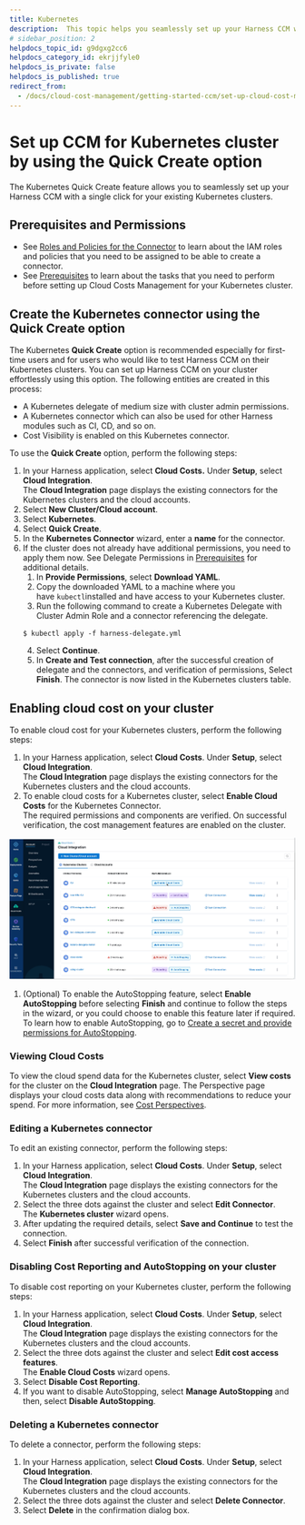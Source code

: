 ```yaml
---
title: Kubernetes
description:  This topic helps you seamlessly set up your Harness CCM with a single click for your existing Kubernetes clusters.
# sidebar_position: 2
helpdocs_topic_id: g9dgxg2cc6
helpdocs_category_id: ekrjjfyle0
helpdocs_is_private: false
helpdocs_is_published: true
redirect_from:
  - /docs/cloud-cost-management/getting-started-ccm/set-up-cloud-cost-management/use-quick-create-k8s
---
```

# Set up CCM for Kubernetes cluster by using the Quick Create option
The Kubernetes Quick Create feature allows you to seamlessly set up your Harness CCM with a single click for your existing Kubernetes clusters.

## Prerequisites and Permissions

* See [Roles and Policies for the Connector](/docs/platform/connectors/cloud-providers/add-a-kubernetes-cluster-connector#review-roles-and-policies-for-the-connector) to learn about the IAM roles and policies that you need to be assigned to be able to create a connector.
* See [Prerequisites](set-up-cost-visibility-for-kubernetes.md#prerequisites) to learn about the tasks that you need to perform before setting up Cloud Costs Management for your Kubernetes cluster.


## Create the Kubernetes connector using the Quick Create option

The Kubernetes **Quick Create** option is recommended especially for first-time users and for users who would like to test Harness CCM on their Kubernetes clusters. You can set up Harness CCM on your cluster effortlessly using this option. The following entities are created in this process:

* A Kubernetes delegate of medium size with cluster admin permissions.
* A Kubernetes connector which can also be used for other Harness modules such as CI, CD, and so on.
* Cost Visibility is enabled on this Kubernetes connector.

To use the **Quick Create** option, perform the following steps:

1. In your Harness application, select **Cloud Costs.** Under **Setup**, select **Cloud Integration**.  
The **Cloud Integration** page displays the existing connectors for the Kubernetes clusters and the cloud accounts.
2. Select **New Cluster/Cloud account**.
3. Select **Kubernetes**.
4. Select **Quick Create**.
5. In the **Kubernetes Connector** wizard, enter a **name** for the connector.
6. If the cluster does not already have additional permissions, you need to apply them now. See Delegate Permissions in [Prerequisites](set-up-cost-visibility-for-kubernetes.md#prerequisites) for additional details.
	1. In **Provide Permissions**, select **Download YAML**.
	2. Copy the downloaded YAML to a machine where you have `kubectl`installed and have access to your Kubernetes cluster.
	3. Run the following command to create a Kubernetes Delegate with Cluster Admin Role and a connector referencing the delegate.
	```
	$ kubectl apply -f harness-delegate.yml
	```
	4. Select **Continue**.
	5. In **Create and Test connection**, after the successful creation of delegate and the connectors, and verification of permissions, Select **Finish**. The connector is now listed in the Kubernetes clusters table.

## Enabling cloud cost on your cluster

To enable cloud cost for your Kubernetes clusters, perform the following steps:

1. In your Harness application, select **Cloud Costs**. Under **Setup**, select **Cloud Integration**.  
The **Cloud Integration** page displays the existing connectors for the Kubernetes clusters and the cloud accounts.
2. To enable cloud costs for a Kubernetes cluster, select **Enable Cloud Costs** for the Kubernetes Connector.  
The required permissions and components are verified. On successful verification, the cost management features are enabled on the cluster.

  ![](./static/use-cloud-integration-00.gif)
1. (Optional) To enable the AutoStopping feature, select **Enable AutoStopping** before selecting **Finish** and continue to follow the steps in the wizard, or you could choose to enable this feature later if required. To learn how to enable AutoStopping, go to [Create a secret and provide permissions for AutoStopping](set-up-cost-visibility-for-kubernetes.md#optional-create-a-secret).

### Viewing Cloud Costs

To view the cloud spend data for the Kubernetes cluster, select **View costs** for the cluster on the **Cloud Integration** page. The Perspective page displays your cloud costs data along with recommendations to reduce your spend. For more information, see [Cost Perspectives](../../3-use-ccm-cost-reporting/1-ccm-perspectives/1-create-cost-perspectives.md).

### Editing a Kubernetes connector

To edit an existing connector, perform the following steps:

1. In your Harness application, select **Cloud Costs**. Under **Setup**, select **Cloud Integration**.  
The **Cloud Integration** page displays the existing connectors for the Kubernetes clusters and the cloud accounts.
2. Select the three dots against the cluster and select **Edit Connector**.  
The **Kubernetes cluster** wizard opens.
3. After updating the required details, select **Save and Continue** to test the connection.
4. Select **Finish** after successful verification of the connection.

### Disabling Cost Reporting and AutoStopping on your cluster

To disable cost reporting on your Kubernetes cluster, perform the following steps:

1. In your Harness application, select **Cloud Costs**. Under **Setup**, select **Cloud Integration**.  
The **Cloud Integration** page displays the existing connectors for the Kubernetes clusters and the cloud accounts.
2. Select the three dots against the cluster and select **Edit cost access features**.  
The **Enable Cloud Costs** wizard opens.
3. Select **Disable Cost Reporting**.
4. If you want to disable AutoStopping, select **Manage AutoStopping** and then, select **Disable AutoStopping**.

### Deleting a Kubernetes connector

To delete a connector, perform the following steps:

1. In your Harness application, select **Cloud Costs**.  Under **Setup**, select **Cloud Integration**.  
The **Cloud Integration** page displays the existing connectors for the Kubernetes clusters and the cloud accounts.
2. Select the three dots against the cluster and select **Delete Connector**.
3. Select **Delete** in the confirmation dialog box.

